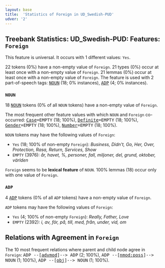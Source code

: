 ```yaml
---
layout: base
title:  'Statistics of Foreign in UD_Swedish-PUD'
udver: '2'
---
```


## Treebank Statistics: UD_Swedish-PUD: Features: `Foreign`

This feature is universal.
It occurs with 1 different values: `Yes`.

22 tokens (0%) have a non-empty value of `Foreign`.
21 types (0%) occur at least once with a non-empty value of `Foreign`.
21 lemmas (0%) occur at least once with a non-empty value of `Foreign`.
The feature is used with 2 part-of-speech tags: <tt><a href="sv_pud-pos-NOUN.html">NOUN</a></tt> (18; 0% instances), <tt><a href="sv_pud-pos-ADP.html">ADP</a></tt> (4; 0% instances).

### `NOUN`

18 <tt><a href="sv_pud-pos-NOUN.html">NOUN</a></tt> tokens (0% of all `NOUN` tokens) have a non-empty value of `Foreign`.

The most frequent other feature values with which `NOUN` and `Foreign` co-occurred: <tt><a href="sv_pud-feat-Case.html">Case</a></tt><tt>=EMPTY</tt> (18; 100%), <tt><a href="sv_pud-feat-Definite.html">Definite</a></tt><tt>=EMPTY</tt> (18; 100%), <tt><a href="sv_pud-feat-Gender.html">Gender</a></tt><tt>=EMPTY</tt> (18; 100%), <tt><a href="sv_pud-feat-Number.html">Number</a></tt><tt>=EMPTY</tt> (18; 100%).

`NOUN` tokens may have the following values of `Foreign`:

* `Yes` (18; 100% of non-empty `Foreign`): <em>Business, Didn't, Go, Her, Over, Protection, Rasa, Return, Services, Show</em>
* `EMPTY` (3976): <em>år, havet, %, personer, fall, miljoner, del, grund, oktober, världen</em>

`Foreign` seems to be **lexical feature** of `NOUN`. 100% lemmas (18) occur only with one value of `Foreign`.

### `ADP`

4 <tt><a href="sv_pud-pos-ADP.html">ADP</a></tt> tokens (0% of all `ADP` tokens) have a non-empty value of `Foreign`.

`ADP` tokens may have the following values of `Foreign`:

* `Yes` (4; 100% of non-empty `Foreign`): <em>Really, Father, Love</em>
* `EMPTY` (2392): <em>i, av, för, på, till, med, från, under, vid, om</em>

## Relations with Agreement in `Foreign`

The 10 most frequent relations where parent and child node agree in `Foreign`:
<tt>ADP --[<tt><a href="sv_pud-dep-advmod.html">advmod</a></tt>]--> ADP</tt> (2; 100%),
<tt>ADP --[<tt><a href="sv_pud-dep-nmod-poss.html">nmod:poss</a></tt>]--> NOUN</tt> (1; 100%),
<tt>ADP --[<tt><a href="sv_pud-dep-obj.html">obj</a></tt>]--> NOUN</tt> (1; 100%).

